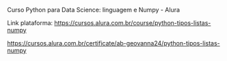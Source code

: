 Curso Python para Data Science: linguagem e Numpy - Alura

Link plataforma: https://cursos.alura.com.br/course/python-tipos-listas-numpy

https://cursos.alura.com.br/certificate/ab-geovanna24/python-tipos-listas-numpy
